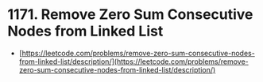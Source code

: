 # 1171. Remove Zero Sum Consecutive Nodes from Linked List

- [https://leetcode.com/problems/remove-zero-sum-consecutive-nodes-from-linked-list/description/](https://leetcode.com/problems/remove-zero-sum-consecutive-nodes-from-linked-list/description/)
